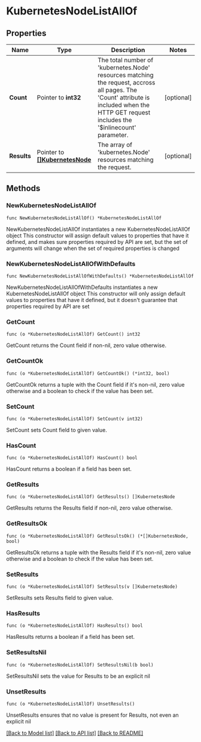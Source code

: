 # KubernetesNodeListAllOf

## Properties

Name | Type | Description | Notes
------------ | ------------- | ------------- | -------------
**Count** | Pointer to **int32** | The total number of &#39;kubernetes.Node&#39; resources matching the request, accross all pages. The &#39;Count&#39; attribute is included when the HTTP GET request includes the &#39;$inlinecount&#39; parameter. | [optional] 
**Results** | Pointer to [**[]KubernetesNode**](KubernetesNode.md) | The array of &#39;kubernetes.Node&#39; resources matching the request. | [optional] 

## Methods

### NewKubernetesNodeListAllOf

`func NewKubernetesNodeListAllOf() *KubernetesNodeListAllOf`

NewKubernetesNodeListAllOf instantiates a new KubernetesNodeListAllOf object
This constructor will assign default values to properties that have it defined,
and makes sure properties required by API are set, but the set of arguments
will change when the set of required properties is changed

### NewKubernetesNodeListAllOfWithDefaults

`func NewKubernetesNodeListAllOfWithDefaults() *KubernetesNodeListAllOf`

NewKubernetesNodeListAllOfWithDefaults instantiates a new KubernetesNodeListAllOf object
This constructor will only assign default values to properties that have it defined,
but it doesn't guarantee that properties required by API are set

### GetCount

`func (o *KubernetesNodeListAllOf) GetCount() int32`

GetCount returns the Count field if non-nil, zero value otherwise.

### GetCountOk

`func (o *KubernetesNodeListAllOf) GetCountOk() (*int32, bool)`

GetCountOk returns a tuple with the Count field if it's non-nil, zero value otherwise
and a boolean to check if the value has been set.

### SetCount

`func (o *KubernetesNodeListAllOf) SetCount(v int32)`

SetCount sets Count field to given value.

### HasCount

`func (o *KubernetesNodeListAllOf) HasCount() bool`

HasCount returns a boolean if a field has been set.

### GetResults

`func (o *KubernetesNodeListAllOf) GetResults() []KubernetesNode`

GetResults returns the Results field if non-nil, zero value otherwise.

### GetResultsOk

`func (o *KubernetesNodeListAllOf) GetResultsOk() (*[]KubernetesNode, bool)`

GetResultsOk returns a tuple with the Results field if it's non-nil, zero value otherwise
and a boolean to check if the value has been set.

### SetResults

`func (o *KubernetesNodeListAllOf) SetResults(v []KubernetesNode)`

SetResults sets Results field to given value.

### HasResults

`func (o *KubernetesNodeListAllOf) HasResults() bool`

HasResults returns a boolean if a field has been set.

### SetResultsNil

`func (o *KubernetesNodeListAllOf) SetResultsNil(b bool)`

 SetResultsNil sets the value for Results to be an explicit nil

### UnsetResults
`func (o *KubernetesNodeListAllOf) UnsetResults()`

UnsetResults ensures that no value is present for Results, not even an explicit nil

[[Back to Model list]](../README.md#documentation-for-models) [[Back to API list]](../README.md#documentation-for-api-endpoints) [[Back to README]](../README.md)


